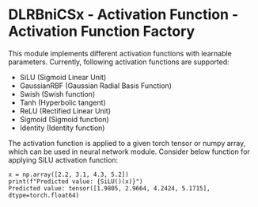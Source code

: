 # DLRBniCSx - Activation Function - Activation Function Factory

This module implements different activation functions with learnable parameters. Currently, following activation functions are supported:

* SiLU (Sigmoid Linear Unit)
* GaussianRBF (Gaussian Radial Basis Function)
* Swish (Swish function)
* Tanh (Hyperbolic tangent)
* ReLU (Rectified Linear Unit)
* Sigmoid (Sigmoid function)
* Identity (Identity function)

The activation function is applied to a given torch tensor or numpy array, which can be used in neural network module. Consider below function for applying SiLU activation function:
```
x = np.array([2.2, 3.1, 4.3, 5.2])
print(f"Predicted value: {SiLU()(x)}")
Predicted value: tensor([1.9805, 2.9664, 4.2424, 5.1715], dtype=torch.float64)
```
